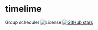 # timelime
Group scheduler
![License](https://img.shields.io/github/license/froothacks/timelime.svg?&label=License)
[![GitHub stars](https://img.shields.io/github/stars/froothacks/timelime.svg?style=social&label=Star)](https://github.com/froothacks/timelime)
